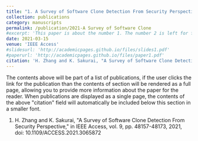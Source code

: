 ```yaml
---
title: "1. A Survey of Software Clone Detection From Security Perspective"
collection: publications
category: manuscripts
permalink: /publication/2021-A Survey of Software Clone
#excerpt: 'This paper is about the number 1. The number 2 is left for future work.'
date: 2021-03-15
venue: 'IEEE Access'
#slidesurl: 'http://academicpages.github.io/files/slides1.pdf'
#paperurl: 'http://academicpages.github.io/files/paper1.pdf'
citation: 'H. Zhang and K. Sakurai, "A Survey of Software Clone Detection From Security Perspective," in IEEE Access, vol. 9, pp. 48157-48173, 2021, doi: 10.1109/ACCESS.2021.3065872.'
---
```


The contents above will be part of a list of publications, if the user clicks the link for the publication than the contents of section will be rendered as a full page, allowing you to provide more information about the paper for the reader. When publications are displayed as a single page, the contents of the above "citation" field will automatically be included below this section in a smaller font.

1. H. Zhang and K. Sakurai, "A Survey of Software Clone Detection From Security Perspective," in IEEE Access, vol. 9, pp. 48157-48173, 2021, doi: 10.1109/ACCESS.2021.3065872
